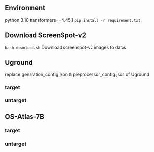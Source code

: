 ## Environment

python 3.10
transformers==4.45.1
`pip install -r requirement.txt`

## Download ScreenSpot-v2

`bash download.sh` Download screenspot-v2 images to datas

## Uground

replace generation_config.json & preprocessor_config.json of Uground

### target

### untarget

## OS-Atlas-7B

### target

### untarget
